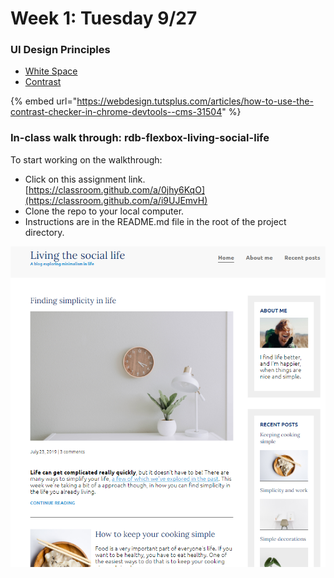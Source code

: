 # Week 1: Tuesday 9/27

### UI Design Principles

* [White Space](https://designcourse.com/app/course/uiux-bootcamp/module/ui-design-fundamentals-course/lesson/white-space)
* [Contrast](https://designcourse.com/app/course/uiux-bootcamp/module/ui-design-fundamentals-course/lesson/contrast)

{% embed url="https://webdesign.tutsplus.com/articles/how-to-use-the-contrast-checker-in-chrome-devtools--cms-31504" %}

### In-class walk through: rdb-flexbox-living-social-life

To start working on the walkthrough:

* Click on this assignment link. [https://classroom.github.com/a/0jhy6KqO](https://classroom.github.com/a/i9UJEmvH)
* Clone the repo to your local computer.
* Instructions are in the README.md file in the root of the project directory.

![](<../../../.gitbook/assets/image (79).png>)
